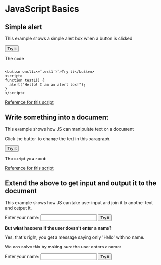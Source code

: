 # JavaScript Basics

## Simple alert
<p>This example shows a simple alert box when a button is clicked</p>

<button onclick="test1()">Try it</button>
<script>
function test1() {
  alert("Hello! I am an alert box!");
}
</script>

<p>The code</p>



```

<button onclick="test1()">Try it</button>
<script>
function test1() {
  alert("Hello! I am an alert box!");
}
</script>

```


<p><a href="https://www.w3schools.com/jsref/met_win_alert.asp">Reference for this script</a></p>
  
## Write something into a document
<p>This example shows how JS can manipulate text on a document</p>

<p id="demo1">Click the button to change the text in this paragraph.</p>
<button onclick="test2()">Try it</button>

<script>
function test2() {
  document.getElementById("demo1").innerHTML = "Hello World! How are you today?";
}
</script>

<p>The script you need:</p>


<p><a href="https://www.w3schools.com/jsref/met_document_getelementbyid.asp">Reference for this script</a></p>


## Extend the above to get input and output it to the document
<p>This example shows how JS can take user input and join it to another text and output it.</p>

<p>Enter your name: <input type="text" id="inputName"> 
<button onclick="test3()">Try it</button>
<p id="output1"></p>

<script>
function test3() {
  var yourName = document.getElementById("inputName").value;
  document.getElementById("output1").innerHTML = "Hello " + yourName;
}
</script>

<p><strong>But what happens if the user doesn't enter a name?</strong></p>
<p>Yes, that's right, you get a message saying only 'Hello' with no name.</p>
<p>We can solve this by making sure the user enters a name:</p>

<p>Enter your name: <input type="text" id="inputName2"> 
<button onclick="test4()">Try it</button>
<p id="output2"></p>

<script>
function test4() {
  var yourName = document.getElementById("inputName2").value;
  if(!yourName){
  alert("Please enter your name!");
  }
  else {
  document.getElementById("output2").innerHTML = "Hello " + yourName;
  }
}
</script>


